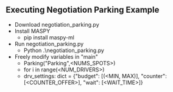 ## Executing Negotiation Parking Example

  - Download negotiation_parking.py
  - Install MASPY
    - pip install maspy-ml
  - Run negotiation_parking.py
    - Python .\negotiation_parking.py   
  - Freely modify variables in "main"
    - Parking("Parking",<NUMS_SPOTS>)
    - for i in range(<NUM_DRIVERS>)
    - drv_settings: dict = {"budget": [(<MIN, MAX)],
                    "counter": [<COUNTER_OFFER>],
                    "wait": [<WAIT_TIME>]}
  
